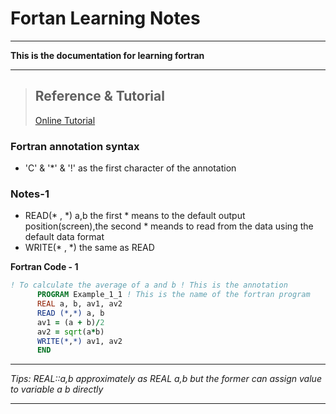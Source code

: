 # Fortan Learning Notes
-----------------------
**This is the documentation for learning fortran**

-----------------------
> ## Reference & Tutorial  
> [Online Tutorial](http://micro.ustc.edu.cn/Fortran/ZJDing)

### **Fortran annotation syntax**
* 'C' & '*' & '!' as the first character of the annotation
  
### Notes-1
* READ(* , *) a,b the first * means to the default output position(screen),the second * meands to read from the data using the default data format
* WRITE(* , *) the same as READ 

**Fortran Code - 1**

```fortran
! To calculate the average of a and b ! This is the annotation
      PROGRAM Example_1_1 ! This is the name of the fortran program
      REAL a, b, av1, av2 
      READ (*,*) a, b
      av1 = (a + b)/2
      av2 = sqrt(a*b)
      WRITE(*,*) av1, av2
      END
```
-------------------------------------------
*Tips: REAL::a,b approximately as REAL a,b but the former can assign value to variable a b directly*

-------------------------------------------
